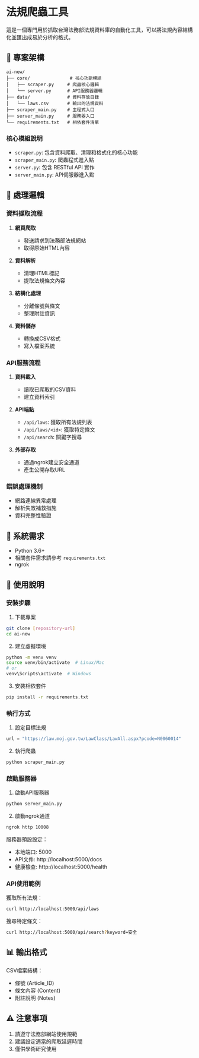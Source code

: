 # 法規爬蟲工具

這是一個專門用於抓取台灣法務部法規資料庫的自動化工具，可以將法規內容結構化並匯出成易於分析的格式。

## 📂 專案架構

```
ai-new/
├── core/               # 核心功能模組
│   ├── scraper.py     # 爬蟲核心邏輯
│   └── server.py      # API服務器邏輯
├── data/              # 資料存放目錄
│   └── laws.csv       # 輸出的法規資料
├── scraper_main.py    # 主程式入口
├── server_main.py     # 服務器入口
└── requirements.txt   # 相依套件清單
```

### 核心模組說明
- `scraper.py`: 包含資料爬取、清理和格式化的核心功能
- `scraper_main.py`: 爬蟲程式進入點
- `server.py`: 包含 RESTful API 實作
- `server_main.py`: API伺服器進入點

## 🔄 處理邏輯

### 資料擷取流程
1. **網頁爬取**
   - 發送請求到法務部法規網站
   - 取得原始HTML內容
   
2. **資料解析**
   - 清理HTML標記
   - 提取法規條文內容
   
3. **結構化處理**
   - 分離條號與條文
   - 整理附註資訊
   
4. **資料儲存**
   - 轉換成CSV格式
   - 寫入檔案系統

### API服務流程
1. **資料載入**
   - 讀取已爬取的CSV資料
   - 建立資料索引
   
2. **API端點**
   - `/api/laws`: 獲取所有法規列表
   - `/api/laws/<id>`: 獲取特定條文
   - `/api/search`: 關鍵字搜尋

3. **外部存取**
   - 通過ngrok建立安全通道
   - 產生公開存取URL

### 錯誤處理機制
- 網路連線異常處理
- 解析失敗補救措施
- 資料完整性驗證

## 🔧 系統需求

- Python 3.6+
- 相關套件需求請參考 `requirements.txt`
- ngrok

## 🚀 使用說明

### 安裝步驟

1. 下載專案
```bash
git clone [repository-url]
cd ai-new
```

2. 建立虛擬環境
```bash
python -m venv venv
source venv/bin/activate  # Linux/Mac
# or
venv\Scripts\activate  # Windows
```

3. 安裝相依套件
```bash
pip install -r requirements.txt
```

### 執行方式

1. 設定目標法規
```python
url = "https://law.moj.gov.tw/LawClass/LawAll.aspx?pcode=N0060014"
```

2. 執行爬蟲
```bash
python scraper_main.py
```

### 啟動服務器

1. 啟動API服務器
```bash
python server_main.py
```

2. 啟動ngrok通道
```bash
ngrok http 10008
```

服務器預設設定：
- 本地端口: 5000
- API文件: http://localhost:5000/docs
- 健康檢查: http://localhost:5000/health

### API使用範例

獲取所有法規：
```bash
curl http://localhost:5000/api/laws
```

搜尋特定條文：
```bash
curl http://localhost:5000/api/search?keyword=安全
```

## 📊 輸出格式

CSV檔案結構：
- 條號 (Article_ID)
- 條文內容 (Content)
- 附註說明 (Notes)

## ⚠️ 注意事項

1. 請遵守法務部網站使用規範
2. 建議設定適當的爬取延遲時間
3. 僅供學術研究使用
